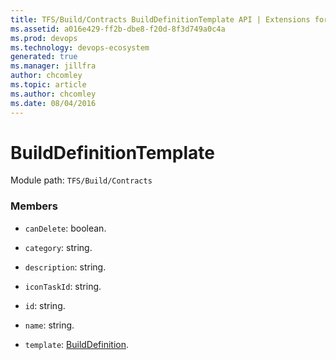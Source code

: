 ```yaml
---
title: TFS/Build/Contracts BuildDefinitionTemplate API | Extensions for Azure DevOps Services
ms.assetid: a016e429-ff2b-dbe8-f20d-8f3d749a0c4a
ms.prod: devops
ms.technology: devops-ecosystem
generated: true
ms.manager: jillfra
author: chcomley
ms.topic: article
ms.author: chcomley
ms.date: 08/04/2016
---
```


# BuildDefinitionTemplate

Module path: `TFS/Build/Contracts`


### Members

* `canDelete`: boolean. 

* `category`: string. 

* `description`: string. 

* `iconTaskId`: string. 

* `id`: string. 

* `name`: string. 

* `template`: [BuildDefinition](./BuildDefinition.md). 

